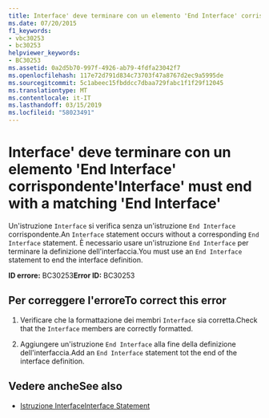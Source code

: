 ```yaml
---
title: Interface' deve terminare con un elemento 'End Interface' corrispondente
ms.date: 07/20/2015
f1_keywords:
- vbc30253
- bc30253
helpviewer_keywords:
- BC30253
ms.assetid: 0a2d5b70-997f-4926-ab79-4fdfa23042f7
ms.openlocfilehash: 117e72d791d834c73703f47a8767d2ec9a5995de
ms.sourcegitcommit: 5c1abeec15fbddcc7dbaa729fabc1f1f29f12045
ms.translationtype: MT
ms.contentlocale: it-IT
ms.lasthandoff: 03/15/2019
ms.locfileid: "58023491"
---
```

# <a name="interface-must-end-with-a-matching-end-interface"></a><span data-ttu-id="84aa8-102">Interface' deve terminare con un elemento 'End Interface' corrispondente</span><span class="sxs-lookup"><span data-stu-id="84aa8-102">'Interface' must end with a matching 'End Interface'</span></span>
<span data-ttu-id="84aa8-103">Un'istruzione `Interface` si verifica senza un'istruzione `End Interface` corrispondente.</span><span class="sxs-lookup"><span data-stu-id="84aa8-103">An `Interface` statement occurs without a corresponding `End Interface` statement.</span></span> <span data-ttu-id="84aa8-104">È necessario usare un'istruzione `End Interface` per terminare la definizione dell'interfaccia.</span><span class="sxs-lookup"><span data-stu-id="84aa8-104">You must use an `End Interface` statement to end the interface definition.</span></span>  
  
 <span data-ttu-id="84aa8-105">**ID errore:** BC30253</span><span class="sxs-lookup"><span data-stu-id="84aa8-105">**Error ID:** BC30253</span></span>  
  
## <a name="to-correct-this-error"></a><span data-ttu-id="84aa8-106">Per correggere l'errore</span><span class="sxs-lookup"><span data-stu-id="84aa8-106">To correct this error</span></span>  
  
1.  <span data-ttu-id="84aa8-107">Verificare che la formattazione dei membri `Interface` sia corretta.</span><span class="sxs-lookup"><span data-stu-id="84aa8-107">Check that the `Interface` members are correctly formatted.</span></span>  
  
2.  <span data-ttu-id="84aa8-108">Aggiungere un'istruzione `End Interface` alla fine della definizione dell'interfaccia.</span><span class="sxs-lookup"><span data-stu-id="84aa8-108">Add an `End Interface` statement tot the end of the interface definition.</span></span>  
  
## <a name="see-also"></a><span data-ttu-id="84aa8-109">Vedere anche</span><span class="sxs-lookup"><span data-stu-id="84aa8-109">See also</span></span>

- [<span data-ttu-id="84aa8-110">Istruzione Interface</span><span class="sxs-lookup"><span data-stu-id="84aa8-110">Interface Statement</span></span>](../../visual-basic/language-reference/statements/interface-statement.md)
